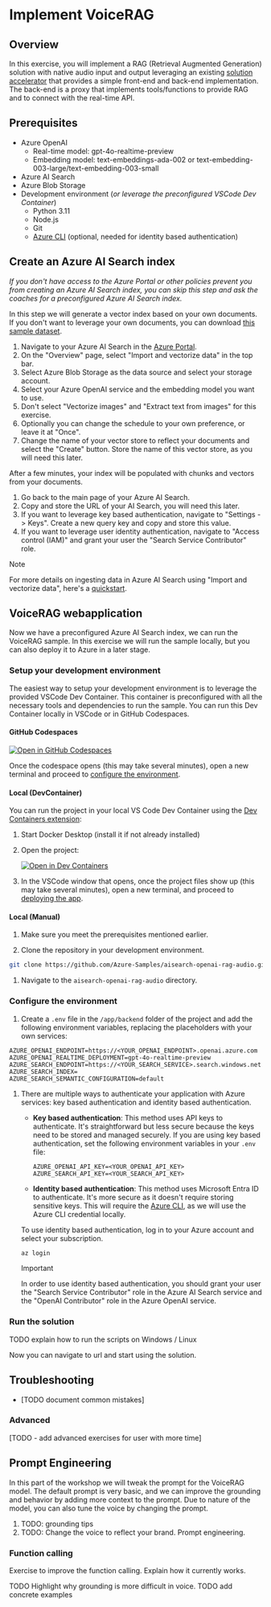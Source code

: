 # Implement VoiceRAG

## Overview

In this exercise, you will implement a RAG (Retrieval Augmented Generation) solution with native audio input and output leveraging an existing [solution accelerator](https://github.com/Azure-Samples/aisearch-openai-rag-audio) that provides a simple front-end and back-end implementation. The back-end is a proxy that implements tools/functions to provide RAG and to connect with the real-time API.

## Prerequisites

- Azure OpenAI
    - Real-time model: gpt-4o-realtime-preview
    - Embedding model: text-embeddings-ada-002 or text-embedding-003-large/text-embedding-003-small
- Azure AI Search
- Azure Blob Storage
- Development environment (_or leverage the preconfigured VSCode Dev Container_)
    - Python 3.11
    - Node.js
    - Git
    - [Azure CLI](https://learn.microsoft.com/en-us/cli/azure/install-azure-cli) (optional, needed for identity based authentication)

## Create an Azure AI Search index 

_If you don't have access to the Azure Portal or other policies prevent you from creating an Azure AI Search index, you can skip this step and ask the coaches for a preconfigured Azure AI Search index._

In this step we will generate a vector index based on your own documents. If you don't want to leverage your own documents, you can download [this sample dataset](https://github.com/Azure-Samples/aisearch-openai-rag-audio/tree/main/data).

1. Navigate to your Azure AI Search in the [Azure Portal](https://portal.azure.com).
1. On the "Overview" page, select "Import and vectorize data" in the top bar.
1. Select Azure Blob Storage as the data source and select your storage account.
1. Select your Azure OpenAI service and the embedding model you want to use.
1. Don't select "Vectorize images" and "Extract text from images" for this exercise.
1. Optionally you can change the schedule to your own preference, or leave it at "Once".
1. Change the name of your vector store to reflect your documents and select the "Create" button. Store the name of this vector store, as you will need this later.

After a few minutes, your index will be populated with chunks and vectors from your documents. 

1. Go back to the main page of your Azure AI Search.
1. Copy and store the URL of your AI Search, you will need this later.
1. If you want to leverage key based authentication, navigate to "Settings -> Keys". Create a new query key and copy and store this value.
1. If you want to leverage user identity authentication, navigate to "Access control (IAM)" and grant your user the "Search Service Contributor" role.

> [!NOTE]
> For more details on ingesting data in Azure AI Search using "Import and vectorize data", here's a [quickstart](https://learn.microsoft.com/en-us/azure/search/search-get-started-portal-import-vectors).

## VoiceRAG webapplication

Now we have a preconfigured Azure AI Search index, we can run the VoiceRAG sample. In this exercise we will run the sample locally, but you can also deploy it to Azure in a later stage.

### Setup your development environment

The easiest way to setup your development environment is to leverage the provided VSCode Dev Container. This container is preconfigured with all the necessary tools and dependencies to run the sample. You can run this Dev Container locally in VSCode or in GitHub Codespaces.

#### GitHub Codespaces

[![Open in GitHub Codespaces](https://img.shields.io/static/v1?style=for-the-badge&label=GitHub+Codespaces&message=Open&color=brightgreen&logo=github)](https://github.com/codespaces/new?hide_repo_select=true&ref=main&skip_quickstart=true&machine=basicLinux32gb&repo=860141324&devcontainer_path=.devcontainer%2Fdevcontainer.json)

Once the codespace opens (this may take several minutes), open a new terminal and proceed to [configure the environment](#configure-the-environment).

#### Local (DevContainer)

You can run the project in your local VS Code Dev Container using the [Dev Containers extension](https://marketplace.visualstudio.com/items?itemName=ms-vscode-remote.remote-containers):

1. Start Docker Desktop (install it if not already installed)
1. Open the project:

    [![Open in Dev Containers](https://img.shields.io/static/v1?style=for-the-badge&label=Dev%20Containers&message=Open&color=blue&logo=visualstudiocode)](https://vscode.dev/redirect?url=vscode://ms-vscode-remote.remote-containers/cloneInVolume?url=https://github.com/azure-samples/aisearch-openai-rag-audio)
1. In the VSCode window that opens, once the project files show up (this may take several minutes), open a new terminal, and proceed to [deploying the app](#deploying-the-app).


#### Local (Manual)

1. Make sure you meet the prerequisites mentioned earlier.

1. Clone the repository in your development environment.

```bash
git clone https://github.com/Azure-Samples/aisearch-openai-rag-audio.git
```

1. Navigate to the `aisearch-openai-rag-audio` directory.

### Configure the environment

1. Create a `.env` file in the `/app/backend` folder of the project and add the following environment variables, replacing the placeholders with your own services:

```
AZURE_OPENAI_ENDPOINT=https://<YOUR_OPENAI_ENDPOINT>.openai.azure.com
AZURE_OPENAI_REALTIME_DEPLOYMENT=gpt-4o-realtime-preview
AZURE_SEARCH_ENDPOINT=https://<YOUR_SEARCH_SERVICE>.search.windows.net
AZURE_SEARCH_INDEX=
AZURE_SEARCH_SEMANTIC_CONFIGURATION=default
```

1. There are multiple ways to authenticate your application with Azure services: key based authentication and identity based authentication.

    - **Key based authentication**: This method uses API keys to authenticate. It's straightforward but less secure because the keys need to be stored and managed securely. If you are using key based authentication, set the following environment variables in your `.env` file:

        ```
        AZURE_OPENAI_API_KEY=<YOUR_OPENAI_API_KEY>
        AZURE_SEARCH_API_KEY=<YOUR_SEARCH_API_KEY>
        ```

    - **Identity based authentication**: This method uses Microsoft Entra ID to authenticate. It's more secure as it doesn't require storing sensitive keys. This will require the [Azure CLI](https://learn.microsoft.com/en-us/cli/azure/install-azure-cli), as we will use the Azure CLI credential locally.
    
    To use identity based authentication, log in to your Azure account and select your subscription.

    ```bash
    az login
    ```
    

    > [!IMPORTANT]
    > In order to use identity based authentication, you should grant your user the "Search Service Contributor" role in the Azure AI Search service and the "OpenAI Contributor" role in the Azure OpenAI service. 

### Run the solution

TODO explain how to run the scripts on Windows / Linux

Now you can navigate to url and start using the solution.

## Troubleshooting
- [TODO document common mistakes]

### Advanced

[TODO - add advanced exercises for user with more time]

## Prompt Engineering

In this part of the workshop we will tweak the prompt for the VoiceRAG model. The default prompt is very basic, and we can improve the grounding and behavior by adding more context to the prompt. Due to nature of the model, you can also tune the voice by changing the prompt.

1. TODO: grounding tips
1. TODO: Change the voice to reflect your brand. Prompt engineering.

### Function calling

Exercise to improve the function calling. Explain how it currently works.

TODO Highlight why grounding is more difficult in voice.
TODO add concrete examples




